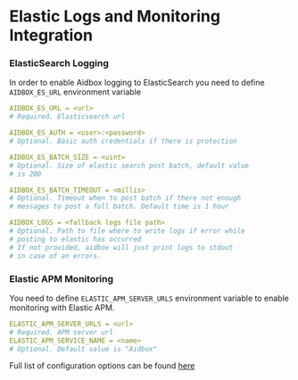 # Elastic Logs and Monitoring Integration

### ElasticSearch Logging 

In order to enable Aidbox logging to ElasticSearch you need to define `AIDBOX_ES_URL` environment variable

```yaml
AIDBOX_ES_URL = <url>
# Required. Elasticsearch url

AIDBOX_ES_AUTH = <user>:<password>
# Optional. Basic auth credentials if there is protection

AIDBOX_ES_BATCH_SIZE = <uint>
# Optional. Size of elastic search post batch, default value 
# is 200

AIDBOX_ES_BATCH_TIMEOUT = <millis>
# Optional. Timeout when to post batch if there not enough 
# messages to post a full batch. Default time is 1 hour

AIDBOX_LOGS = <fallback logs file path>
# Optional. Path to file where to write logs if error while 
# posting to elastic has occurred
# If not provided, aidbox will just print logs to stdout 
# in case of an errors.
```

#### 

### Elastic APM Monitoring

You need to define `ELASTIC_APM_SERVER_URLS` environment variable to enable monitoring with Elastic APM. 

```yaml
ELASTIC_APM_SERVER_URLS = <url>
# Required. APM server url
ELASTIC_APM_SERVICE_NAME = <name>
# Optional. Default value is "Aidbox"
```

Full list of configuration options can be found [here](https://www.elastic.co/guide/en/apm/agent/java/current/configuration.html#_option_reference)



